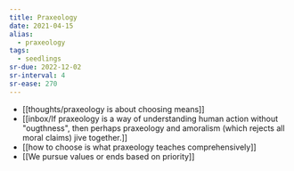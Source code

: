 ```yaml
---
title: Praxeology
date: 2021-04-15
alias:
  - praxeology
tags:
  - seedlings
sr-due: 2022-12-02
sr-interval: 4
sr-ease: 270
---
```

- [[thoughts/praxeology is about choosing means]]
- [[inbox/If praxeology is a way of understanding human action without "ougthness", then perhaps praxeology and amoralism (which rejects all moral claims) jive together.]]
- [[how to choose is what praxeology teaches comprehensively]]
- [[We pursue values or ends based on priority]]
